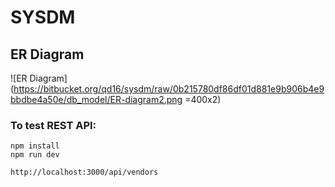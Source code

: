 # SYSDM

## ER Diagram
![ER Diagram](https://bitbucket.org/qd16/sysdm/raw/0b215780df86df01d881e9b906b4e9bbdbe4a50e/db_model/ER-diagram2.png =400x2)


### To test REST API:


```
npm install
npm run dev

http://localhost:3000/api/vendors
```
